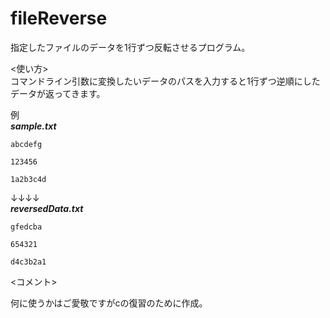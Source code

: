 # fileReverse
指定したファイルのデータを1行ずつ反転させるプログラム。


<使い方><br>
コマンドライン引数に変換したいデータのパスを入力すると1行ずつ逆順にしたデータが返ってきます。

例<br>
***sample.txt***
```　
abcdefg

123456

1a2b3c4d
```
↓↓↓↓<br>
***reversedData.txt***
```　
gfedcba

654321

d4c3b2a1

```
<コメント><br>

何に使うかはご愛敬ですがcの復習のために作成。
